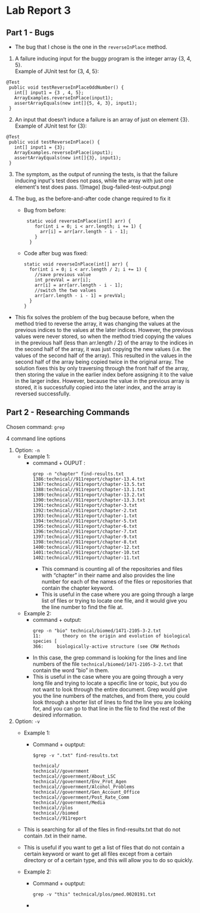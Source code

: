 # Lab Report 3
## Part 1 - Bugs
* The bug that I chose is the one in the `reverseInPlace` method.
1. A failure inducing input for the buggy program is the integer array {3, 4, 5}. <br>
Example of JUnit test for {3, 4, 5}: 
```
@Test
 public void testReverseInPlaceOddNumber() {
   int[] input1 = {3 , 4, 5};
   ArrayExamples.reverseInPlace(input1);
   assertArrayEquals(new int[]{5, 4, 3}, input1);
 }
```
2. An input that doesn’t induce a failure is an array of just on element {3}. <br>
Example of JUnit test for {3}: 
```
@Test
 public void testReverseInPlace() {
   int[] input1 = {3};
   ArrayExamples.reverseInPlace(input1);
   assertArrayEquals(new int[]{3}, input1);
 }
```

3. The symptom, as the output of running the tests, is that the failure inducing input's test does not pass, while the array with just one element's test does pass.
   ![Image] (bug-failed-test-output.png)

4. The bug, as the before-and-after code change required to fix it
   * Bug from before:
     ```
      static void reverseInPlace(int[] arr) {
         for(int i = 0; i < arr.length; i += 1) {
           arr[i] = arr[arr.length - i - 1];
         }
       }
     ```
   * Code after bug was fixed:
     ```
     static void reverseInPlace(int[] arr) {
       for(int i = 0; i < arr.length / 2; i += 1) {
         //save previous value
         int prevVal = arr[i];
         arr[i] = arr[arr.length - i - 1];
         //switch the two values
         arr[arr.length - i - 1] = prevVal;
       }
     }
     ```
    
* This fix solves the problem of the bug because before, when the method tried to reverse the array, it was changing the values at the previous indices to the values at the later indices. However, the previous values were never stored, so when the method tried copying the values in the previous half (less than arr.length / 2) of the array to the indices in the second half of the array, it was just copying the new values (i.e. the values of the second half of the array). This resulted in the values in the second half of the array being copied twice in the original array. The solution fixes this by only traversing through the front half of the array, then storing the value in the earlier index before assigning it to the value in the larger index. However, because the value in the previous array is stored, it is successfully copied into the later index, and the array is reversed successfully. 

## Part 2 - Researching Commands 
Chosen command: `grep`

4 command line options 
1. Option: `-n`
   * Example 1:
       * command + OUPUT :
         ```
         grep -n "chapter" find-results.txt
         1386:technical//911report/chapter-13.4.txt
         1387:technical//911report/chapter-13.5.txt
         1388:technical//911report/chapter-13.1.txt
         1389:technical//911report/chapter-13.2.txt
         1390:technical//911report/chapter-13.3.txt
         1391:technical//911report/chapter-3.txt
         1392:technical//911report/chapter-2.txt
         1393:technical//911report/chapter-1.txt
         1394:technical//911report/chapter-5.txt
         1395:technical//911report/chapter-6.txt
         1396:technical//911report/chapter-7.txt
         1397:technical//911report/chapter-9.txt
         1398:technical//911report/chapter-8.txt
         1400:technical//911report/chapter-12.txt
         1401:technical//911report/chapter-10.txt
         1402:technical//911report/chapter-11.txt
         ```
         * This command is counting all of the repositories and files with “chapter” in
           their name and also provides the line number for each of the names of the files or 
           repositories that contain the chapter keyword.
         * This is useful in the case where you are going through a large list of files
           or trying to locate one file, and it would give you the line number to find
           the file at.
    * Example 2:
       * command + output:
         ```
         grep -n "bio" technical/biomed/1471-2105-3-2.txt
         11:    	theory on the origin and evolution of biological species [
         366:     biologically-active structure (see CRW Methods
         ```
      * In this case, the grep command is looking for the lines and line numbers
        of the file `technical/biomed/1471-2105-3-2.txt` that contain the word “bio”
        in them.
      * This is useful in the case where you are going through a very long file and
        trying to locate a specific line or topic, but you do not want to look through
        the entire document. Grep would give you the line numbers of the matches, and
        from there, you could look through a shorter list of lines to find the line you 
        are looking for, and you can go to that line in the file to find the rest of the 
        desired information.  
2. Option: `-v`
   * Example 1: 
     * Command + ouptput:
       ```
       $grep -v ".txt" find-results.txt
       
       technical/
       technical//government
       technical//government/About_LSC
       technical//government/Env_Prot_Agen
       technical//government/Alcohol_Problems
       technical//government/Gen_Account_Office
       technical//government/Post_Rate_Comm
       technical//government/Media
       technical//plos
       technical//biomed
       technical//911report
       ```
    * This is searching for all of the files in find-results.txt that do not
      contain .txt in their name.
    * This is useful if you want to get a list of files that do not contain a
      certain keyword or want to get all files except from a certain directory
      or of a certain type, and this will allow you to do so quickly.
      
   * Example 2:
      * Command + ouptput:
        ```
        grep -v "this" technical/plos/pmed.0020191.txt    
        ```
      * 
 

         





     

    





